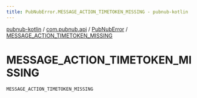 ```yaml
---
title: PubNubError.MESSAGE_ACTION_TIMETOKEN_MISSING - pubnub-kotlin
---
```


[pubnub-kotlin](../../index.html) / [com.pubnub.api](../index.html) / [PubNubError](index.html) / [MESSAGE_ACTION_TIMETOKEN_MISSING](./-m-e-s-s-a-g-e_-a-c-t-i-o-n_-t-i-m-e-t-o-k-e-n_-m-i-s-s-i-n-g.html)

# MESSAGE_ACTION_TIMETOKEN_MISSING

`MESSAGE_ACTION_TIMETOKEN_MISSING`